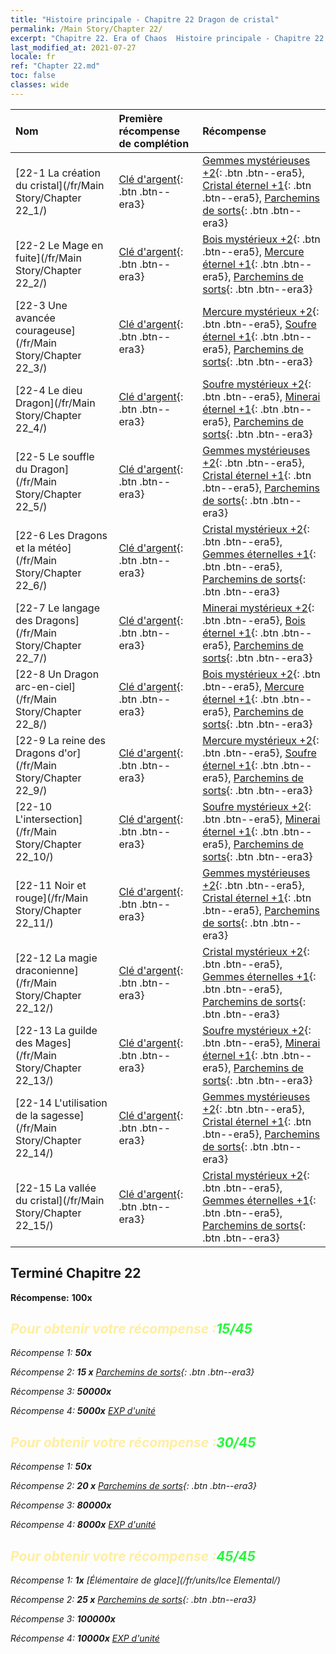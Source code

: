```yaml
---
title: "Histoire principale - Chapitre 22 Dragon de cristal"
permalink: /Main Story/Chapter 22/
excerpt: "Chapitre 22. Era of Chaos  Histoire principale - Chapitre 22. Dragon de cristal"
last_modified_at: 2021-07-27
locale: fr
ref: "Chapter 22.md"
toc: false
classes: wide
---
```


  | Nom |  Première récompense de complétion | Récompense |
  |:------------|:------------|:------------| 
  | [22-1 La création du cristal](/fr/Main Story/Chapter 22_1/) | [Clé d'argent](/ItemsFR/con_693/){: .btn .btn--era3} | [Gemmes mystérieuses +2](/ItemsFR/mat_79/){: .btn .btn--era5}, [Cristal éternel +1](/ItemsFR/mat_73/){: .btn .btn--era5}, [Parchemins de sorts](/ItemsFR/con_694/){: .btn .btn--era3} |
  | [22-2 Le Mage en fuite](/fr/Main Story/Chapter 22_2/) | [Clé d'argent](/ItemsFR/con_693/){: .btn .btn--era3} | [Bois mystérieux +2](/ItemsFR/mat_76/){: .btn .btn--era5}, [Mercure éternel +1](/ItemsFR/mat_70/){: .btn .btn--era5}, [Parchemins de sorts](/ItemsFR/con_694/){: .btn .btn--era3} |
  | [22-3 Une avancée courageuse](/fr/Main Story/Chapter 22_3/) | [Clé d'argent](/ItemsFR/con_693/){: .btn .btn--era3} | [Mercure mystérieux +2](/ItemsFR/mat_77/){: .btn .btn--era5}, [Soufre éternel +1](/ItemsFR/mat_71/){: .btn .btn--era5}, [Parchemins de sorts](/ItemsFR/con_694/){: .btn .btn--era3} |
  | [22-4 Le dieu Dragon](/fr/Main Story/Chapter 22_4/) | [Clé d'argent](/ItemsFR/con_693/){: .btn .btn--era3} | [Soufre mystérieux +2](/ItemsFR/mat_78/){: .btn .btn--era5}, [Minerai éternel +1](/ItemsFR/mat_68/){: .btn .btn--era5}, [Parchemins de sorts](/ItemsFR/con_694/){: .btn .btn--era3} |
  | [22-5 Le souffle du Dragon](/fr/Main Story/Chapter 22_5/) | [Clé d'argent](/ItemsFR/con_693/){: .btn .btn--era3} | [Gemmes mystérieuses +2](/ItemsFR/mat_79/){: .btn .btn--era5}, [Cristal éternel +1](/ItemsFR/mat_73/){: .btn .btn--era5}, [Parchemins de sorts](/ItemsFR/con_694/){: .btn .btn--era3} |
  | [22-6 Les Dragons et la météo](/fr/Main Story/Chapter 22_6/) | [Clé d'argent](/ItemsFR/con_693/){: .btn .btn--era3} | [Cristal mystérieux +2](/ItemsFR/mat_80/){: .btn .btn--era5}, [Gemmes éternelles +1](/ItemsFR/mat_72/){: .btn .btn--era5}, [Parchemins de sorts](/ItemsFR/con_694/){: .btn .btn--era3} |
  | [22-7 Le langage des Dragons](/fr/Main Story/Chapter 22_7/) | [Clé d'argent](/ItemsFR/con_693/){: .btn .btn--era3} | [Minerai mystérieux +2](/ItemsFR/mat_75/){: .btn .btn--era5}, [Bois éternel +1](/ItemsFR/mat_69/){: .btn .btn--era5}, [Parchemins de sorts](/ItemsFR/con_694/){: .btn .btn--era3} |
  | [22-8 Un Dragon arc-en-ciel](/fr/Main Story/Chapter 22_8/) | [Clé d'argent](/ItemsFR/con_693/){: .btn .btn--era3} | [Bois mystérieux +2](/ItemsFR/mat_76/){: .btn .btn--era5}, [Mercure éternel +1](/ItemsFR/mat_70/){: .btn .btn--era5}, [Parchemins de sorts](/ItemsFR/con_694/){: .btn .btn--era3} |
  | [22-9 La reine des Dragons d'or](/fr/Main Story/Chapter 22_9/) | [Clé d'argent](/ItemsFR/con_693/){: .btn .btn--era3} | [Mercure mystérieux +2](/ItemsFR/mat_77/){: .btn .btn--era5}, [Soufre éternel +1](/ItemsFR/mat_71/){: .btn .btn--era5}, [Parchemins de sorts](/ItemsFR/con_694/){: .btn .btn--era3} |
  | [22-10 L'intersection](/fr/Main Story/Chapter 22_10/) | [Clé d'argent](/ItemsFR/con_693/){: .btn .btn--era3} | [Soufre mystérieux +2](/ItemsFR/mat_78/){: .btn .btn--era5}, [Minerai éternel +1](/ItemsFR/mat_68/){: .btn .btn--era5}, [Parchemins de sorts](/ItemsFR/con_694/){: .btn .btn--era3} |
  | [22-11 Noir et rouge](/fr/Main Story/Chapter 22_11/) | [Clé d'argent](/ItemsFR/con_693/){: .btn .btn--era3} | [Gemmes mystérieuses +2](/ItemsFR/mat_79/){: .btn .btn--era5}, [Cristal éternel +1](/ItemsFR/mat_73/){: .btn .btn--era5}, [Parchemins de sorts](/ItemsFR/con_694/){: .btn .btn--era3} |
  | [22-12 La magie draconienne](/fr/Main Story/Chapter 22_12/) | [Clé d'argent](/ItemsFR/con_693/){: .btn .btn--era3} | [Cristal mystérieux +2](/ItemsFR/mat_80/){: .btn .btn--era5}, [Gemmes éternelles +1](/ItemsFR/mat_72/){: .btn .btn--era5}, [Parchemins de sorts](/ItemsFR/con_694/){: .btn .btn--era3} |
  | [22-13 La guilde des Mages](/fr/Main Story/Chapter 22_13/) | [Clé d'argent](/ItemsFR/con_693/){: .btn .btn--era3} | [Soufre mystérieux +2](/ItemsFR/mat_78/){: .btn .btn--era5}, [Minerai éternel +1](/ItemsFR/mat_68/){: .btn .btn--era5}, [Parchemins de sorts](/ItemsFR/con_694/){: .btn .btn--era3} |
  | [22-14 L'utilisation de la sagesse](/fr/Main Story/Chapter 22_14/) | [Clé d'argent](/ItemsFR/con_693/){: .btn .btn--era3} | [Gemmes mystérieuses +2](/ItemsFR/mat_79/){: .btn .btn--era5}, [Cristal éternel +1](/ItemsFR/mat_73/){: .btn .btn--era5}, [Parchemins de sorts](/ItemsFR/con_694/){: .btn .btn--era3} |
  | [22-15 La vallée du cristal](/fr/Main Story/Chapter 22_15/) | [Clé d'argent](/ItemsFR/con_693/){: .btn .btn--era3} | [Cristal mystérieux +2](/ItemsFR/mat_80/){: .btn .btn--era5}, [Gemmes éternelles +1](/ItemsFR/mat_72/){: .btn .btn--era5}, [Parchemins de sorts](/ItemsFR/con_694/){: .btn .btn--era3} |


## Terminé Chapitre 22

 **Récompense:**  **100x** <i class="fas fa-gem"/>



## <span style="color: #ffeea0">Pour obtenir votre récompense :</span><span style="color: #27f73a">15/45</span>

 Récompense 1:  **50x** <i class="fas fa-gem"/>

 Récompense 2: **15 x** [Parchemins de sorts](/ItemsFR/con_694/){: .btn .btn--era3}

 Récompense 3:  **50000x** <i class="fas fa-coins"/>

 Récompense 4:  **5000x** [EXP d'unité](/ItemsFR/con_902/)



## <span style="color: #ffeea0">Pour obtenir votre récompense :</span><span style="color: #27f73a">30/45</span>

 Récompense 1:  **50x** <i class="fas fa-gem"/>

 Récompense 2: **20 x** [Parchemins de sorts](/ItemsFR/con_694/){: .btn .btn--era3}

 Récompense 3:  **80000x** <i class="fas fa-coins"/>

 Récompense 4:  **8000x** [EXP d'unité](/ItemsFR/con_902/)



## <span style="color: #ffeea0">Pour obtenir votre récompense :</span><span style="color: #27f73a">45/45</span>

 Récompense 1:  **1x** [Élémentaire de glace](/fr/units/Ice Elemental/)

 Récompense 2: **25 x** [Parchemins de sorts](/ItemsFR/con_694/){: .btn .btn--era3}

 Récompense 3:  **100000x** <i class="fas fa-coins"/>

 Récompense 4:  **10000x** [EXP d'unité](/ItemsFR/con_902/)

